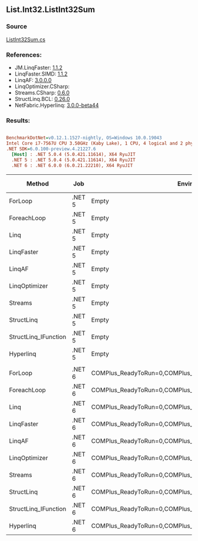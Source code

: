 ﻿## List.Int32.ListInt32Sum

### Source
[ListInt32Sum.cs](../LinqBenchmarks/List/Int32/ListInt32Sum.cs)

### References:
- JM.LinqFaster: [1.1.2](https://www.nuget.org/packages/JM.LinqFaster/1.1.2)
- LinqFaster.SIMD: [1.1.2](https://www.nuget.org/packages/LinqFaster.SIMD/1.0.3)
- LinqAF: [3.0.0.0](https://www.nuget.org/packages/LinqAF/3.0.0.0)
- LinqOptimizer.CSharp: [](https://www.nuget.org/packages/LinqOptimizer.CSharp/)
- Streams.CSharp: [0.6.0](https://www.nuget.org/packages/Streams.CSharp/0.6.0)
- StructLinq.BCL: [0.26.0](https://www.nuget.org/packages/StructLinq/0.26.0)
- NetFabric.Hyperlinq: [3.0.0-beta44](https://www.nuget.org/packages/NetFabric.Hyperlinq/3.0.0-beta44)

### Results:
``` ini

BenchmarkDotNet=v0.12.1.1527-nightly, OS=Windows 10.0.19043
Intel Core i7-7567U CPU 3.50GHz (Kaby Lake), 1 CPU, 4 logical and 2 physical cores
.NET SDK=6.0.100-preview.4.21227.6
  [Host] : .NET 5.0.4 (5.0.421.11614), X64 RyuJIT
  .NET 5 : .NET 5.0.4 (5.0.421.11614), X64 RyuJIT
  .NET 6 : .NET 6.0.0 (6.0.21.22210), X64 RyuJIT


```
|               Method |    Job |                                                   EnvironmentVariables |  Runtime | Count |         Mean |      Error |     StdDev |  Ratio | RatioSD |  Gen 0 | Gen 1 | Gen 2 | Allocated |
|--------------------- |------- |----------------------------------------------------------------------- |--------- |------ |-------------:|-----------:|-----------:|-------:|--------:|-------:|------:|------:|----------:|
|              ForLoop | .NET 5 |                                                                  Empty | .NET 5.0 |   100 |    105.33 ns |   0.753 ns |   0.588 ns |   1.00 |    0.00 |      - |     - |     - |         - |
|          ForeachLoop | .NET 5 |                                                                  Empty | .NET 5.0 |   100 |    221.22 ns |   1.012 ns |   0.897 ns |   2.10 |    0.01 |      - |     - |     - |         - |
|                 Linq | .NET 5 |                                                                  Empty | .NET 5.0 |   100 |    639.15 ns |   3.819 ns |   3.572 ns |   6.07 |    0.05 | 0.0191 |     - |     - |      40 B |
|           LinqFaster | .NET 5 |                                                                  Empty | .NET 5.0 |   100 |     78.28 ns |   0.632 ns |   0.591 ns |   0.74 |    0.00 |      - |     - |     - |         - |
|               LinqAF | .NET 5 |                                                                  Empty | .NET 5.0 |   100 |    481.69 ns |   1.882 ns |   1.760 ns |   4.57 |    0.02 |      - |     - |     - |         - |
|        LinqOptimizer | .NET 5 |                                                                  Empty | .NET 5.0 |   100 | 28,513.50 ns | 294.766 ns | 261.302 ns | 270.82 |    3.01 | 8.2397 |     - |     - |  17,290 B |
|              Streams | .NET 5 |                                                                  Empty | .NET 5.0 |   100 |    300.34 ns |   1.734 ns |   1.622 ns |   2.85 |    0.03 | 0.0992 |     - |     - |     208 B |
|           StructLinq | .NET 5 |                                                                  Empty | .NET 5.0 |   100 |     83.03 ns |   0.427 ns |   0.400 ns |   0.79 |    0.01 | 0.0153 |     - |     - |      32 B |
| StructLinq_IFunction | .NET 5 |                                                                  Empty | .NET 5.0 |   100 |     63.75 ns |   0.318 ns |   0.282 ns |   0.61 |    0.01 |      - |     - |     - |         - |
|            Hyperlinq | .NET 5 |                                                                  Empty | .NET 5.0 |   100 |     23.17 ns |   0.056 ns |   0.047 ns |   0.22 |    0.00 |      - |     - |     - |         - |
|                      |        |                                                                        |          |       |              |            |            |        |         |        |       |       |           |
|              ForLoop | .NET 6 | COMPlus_ReadyToRun=0,COMPlus_TC_QuickJitForLoops=1,COMPlus_TieredPGO=1 | .NET 6.0 |   100 |     84.31 ns |   0.248 ns |   0.207 ns |   1.00 |    0.00 |      - |     - |     - |         - |
|          ForeachLoop | .NET 6 | COMPlus_ReadyToRun=0,COMPlus_TC_QuickJitForLoops=1,COMPlus_TieredPGO=1 | .NET 6.0 |   100 |    138.28 ns |   0.287 ns |   0.224 ns |   1.64 |    0.00 |      - |     - |     - |         - |
|                 Linq | .NET 6 | COMPlus_ReadyToRun=0,COMPlus_TC_QuickJitForLoops=1,COMPlus_TieredPGO=1 | .NET 6.0 |   100 |    656.73 ns |   3.257 ns |   2.720 ns |   7.79 |    0.04 | 0.0191 |     - |     - |      40 B |
|           LinqFaster | .NET 6 | COMPlus_ReadyToRun=0,COMPlus_TC_QuickJitForLoops=1,COMPlus_TieredPGO=1 | .NET 6.0 |   100 |     84.13 ns |   0.384 ns |   0.359 ns |   1.00 |    0.01 |      - |     - |     - |         - |
|               LinqAF | .NET 6 | COMPlus_ReadyToRun=0,COMPlus_TC_QuickJitForLoops=1,COMPlus_TieredPGO=1 | .NET 6.0 |   100 |    428.59 ns |   1.040 ns |   0.922 ns |   5.08 |    0.02 |      - |     - |     - |         - |
|        LinqOptimizer | .NET 6 | COMPlus_ReadyToRun=0,COMPlus_TC_QuickJitForLoops=1,COMPlus_TieredPGO=1 | .NET 6.0 |   100 | 25,229.39 ns | 178.181 ns | 148.789 ns | 299.24 |    1.88 | 8.1177 |     - |     - |  17,017 B |
|              Streams | .NET 6 | COMPlus_ReadyToRun=0,COMPlus_TC_QuickJitForLoops=1,COMPlus_TieredPGO=1 | .NET 6.0 |   100 |    279.29 ns |   2.399 ns |   2.244 ns |   3.31 |    0.02 | 0.0992 |     - |     - |     208 B |
|           StructLinq | .NET 6 | COMPlus_ReadyToRun=0,COMPlus_TC_QuickJitForLoops=1,COMPlus_TieredPGO=1 | .NET 6.0 |   100 |     82.27 ns |   0.392 ns |   0.347 ns |   0.98 |    0.01 | 0.0153 |     - |     - |      32 B |
| StructLinq_IFunction | .NET 6 | COMPlus_ReadyToRun=0,COMPlus_TC_QuickJitForLoops=1,COMPlus_TieredPGO=1 | .NET 6.0 |   100 |     60.70 ns |   0.222 ns |   0.208 ns |   0.72 |    0.00 |      - |     - |     - |         - |
|            Hyperlinq | .NET 6 | COMPlus_ReadyToRun=0,COMPlus_TC_QuickJitForLoops=1,COMPlus_TieredPGO=1 | .NET 6.0 |   100 |     21.10 ns |   0.070 ns |   0.059 ns |   0.25 |    0.00 |      - |     - |     - |         - |
